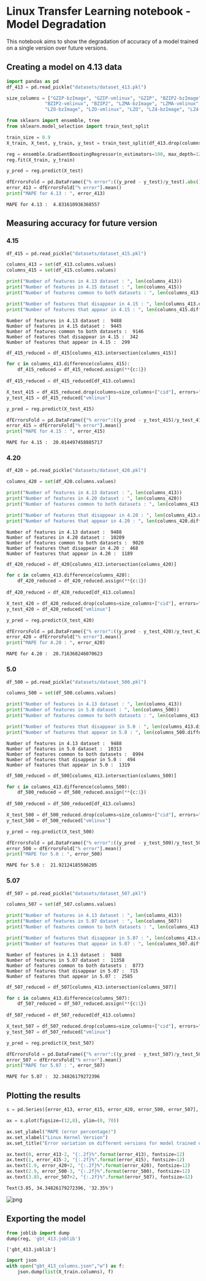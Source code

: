 # Linux Transfer Learning notebook - Model Degradation

This notebook aims to show the degradation of accuracy of a model trained on a single version over future versions.

## Creating a  model on 4.13 data


```python
import pandas as pd
df_413 = pd.read_pickle("datasets/dataset_413.pkl")
```


```python
size_columns = ["GZIP-bzImage", "GZIP-vmlinux", "GZIP", "BZIP2-bzImage", "vmlinux", 
              "BZIP2-vmlinux", "BZIP2", "LZMA-bzImage", "LZMA-vmlinux", "LZMA", "XZ-bzImage", "XZ-vmlinux", "XZ", 
              "LZO-bzImage", "LZO-vmlinux", "LZO", "LZ4-bzImage", "LZ4-vmlinux", "LZ4"]
```


```python
from sklearn import ensemble, tree
from sklearn.model_selection import train_test_split

train_size = 0.9
X_train, X_test, y_train, y_test = train_test_split(df_413.drop(columns=size_columns+["cid"], errors="ignore"), df_413["vmlinux"], train_size=train_size)
```


```python
reg = ensemble.GradientBoostingRegressor(n_estimators=100, max_depth=12, min_samples_split=100)
reg.fit(X_train, y_train)
```


```python
y_pred = reg.predict(X_test)

dfErrorsFold = pd.DataFrame({"% error":((y_pred - y_test)/y_test).abs()*100})
error_413 = dfErrorsFold["% error"].mean()
print("MAPE for 4.13 : ", error_413)
```

    MAPE for 4.13 :  4.831610936368557


## Measuring accuracy for future version

### 4.15


```python
df_415 = pd.read_pickle("datasets/dataset_415.pkl")

columns_413 = set(df_413.columns.values)
columns_415 = set(df_415.columns.values)

print("Number of features in 4.13 dataset : ", len(columns_413))
print("Number of features in 4.15 dataset : ", len(columns_415))
print("Number of features common to both datasets : ", len(columns_413.intersection(columns_415)))

print("Number of features that disappear in 4.15 : ", len(columns_413.difference(columns_415)))
print("Number of features that appear in 4.15 : ", len(columns_415.difference(columns_413)))
```

    Number of features in 4.13 dataset :  9488
    Number of features in 4.15 dataset :  9445
    Number of features common to both datasets :  9146
    Number of features that disappear in 4.15 :  342
    Number of features that appear in 4.15 :  299



```python
df_415_reduced = df_415[columns_413.intersection(columns_415)]

for c in columns_413.difference(columns_415):
    df_415_reduced = df_415_reduced.assign(**{c:1})
    
df_415_reduced = df_415_reduced[df_413.columns]

X_test_415 = df_415_reduced.drop(columns=size_columns+["cid"], errors="ignore")
y_test_415 = df_415_reduced["vmlinux"]
```


```python
y_pred = reg.predict(X_test_415)

dfErrorsFold = pd.DataFrame({"% error":((y_pred - y_test_415)/y_test_415).abs()*100})
error_415 = dfErrorsFold["% error"].mean()
print("MAPE for 4.15 : ", error_415)
```

    MAPE for 4.15 :  20.014497458885717


### 4.20


```python
df_420 = pd.read_pickle("datasets/dataset_420.pkl")

columns_420 = set(df_420.columns.values)

print("Number of features in 4.13 dataset : ", len(columns_413))
print("Number of features in 4.20 dataset : ", len(columns_420))
print("Number of features common to both datasets : ", len(columns_413.intersection(columns_420)))

print("Number of features that disappear in 4.20 : ", len(columns_413.difference(columns_420)))
print("Number of features that appear in 4.20 : ", len(columns_420.difference(columns_413)))
```

    Number of features in 4.13 dataset :  9488
    Number of features in 4.20 dataset :  10209
    Number of features common to both datasets :  9020
    Number of features that disappear in 4.20 :  468
    Number of features that appear in 4.20 :  1189



```python
df_420_reduced = df_420[columns_413.intersection(columns_420)]

for c in columns_413.difference(columns_420):
    df_420_reduced = df_420_reduced.assign(**{c:1})
    
df_420_reduced = df_420_reduced[df_413.columns]

X_test_420 = df_420_reduced.drop(columns=size_columns+["cid"], errors="ignore")
y_test_420 = df_420_reduced["vmlinux"]
```


```python
y_pred = reg.predict(X_test_420)

dfErrorsFold = pd.DataFrame({"% error":((y_pred - y_test_420)/y_test_420).abs()*100})
error_420 = dfErrorsFold["% error"].mean()
print("MAPE for 4.20 : ", error_420)
```

    MAPE for 4.20 :  20.716368246070623


### 5.0


```python
df_500 = pd.read_pickle("datasets/dataset_500.pkl")

columns_500 = set(df_500.columns.values)

print("Number of features in 4.13 dataset : ", len(columns_413))
print("Number of features in 5.0 dataset : ", len(columns_500))
print("Number of features common to both datasets : ", len(columns_413.intersection(columns_500)))

print("Number of features that disappear in 5.0 : ", len(columns_413.difference(columns_500)))
print("Number of features that appear in 5.0 : ", len(columns_500.difference(columns_413)))
```

    Number of features in 4.13 dataset :  9488
    Number of features in 5.0 dataset :  10313
    Number of features common to both datasets :  8994
    Number of features that disappear in 5.0 :  494
    Number of features that appear in 5.0 :  1319



```python
df_500_reduced = df_500[columns_413.intersection(columns_500)]

for c in columns_413.difference(columns_500):
    df_500_reduced = df_500_reduced.assign(**{c:1})
    
df_500_reduced = df_500_reduced[df_413.columns]

X_test_500 = df_500_reduced.drop(columns=size_columns+["cid"], errors="ignore")
y_test_500 = df_500_reduced["vmlinux"]
```


```python
y_pred = reg.predict(X_test_500)

dfErrorsFold = pd.DataFrame({"% error":((y_pred - y_test_500)/y_test_500).abs()*100})
error_500 = dfErrorsFold["% error"].mean()
print("MAPE for 5.0 : ", error_500)
```

    MAPE for 5.0 :  21.92124185506205


### 5.07


```python
df_507 = pd.read_pickle("datasets/dataset_507.pkl")

columns_507 = set(df_507.columns.values)

print("Number of features in 4.13 dataset : ", len(columns_413))
print("Number of features in 5.07 dataset : ", len(columns_507))
print("Number of features common to both datasets : ", len(columns_413.intersection(columns_507)))

print("Number of features that disappear in 5.07 : ", len(columns_413.difference(columns_507)))
print("Number of features that appear in 5.07 : ", len(columns_507.difference(columns_413)))
```

    Number of features in 4.13 dataset :  9488
    Number of features in 5.07 dataset :  11358
    Number of features common to both datasets :  8773
    Number of features that disappear in 5.07 :  715
    Number of features that appear in 5.07 :  2585



```python
df_507_reduced = df_507[columns_413.intersection(columns_507)]

for c in columns_413.difference(columns_507):
    df_507_reduced = df_507_reduced.assign(**{c:1})
    
df_507_reduced = df_507_reduced[df_413.columns]

X_test_507 = df_507_reduced.drop(columns=size_columns+["cid"], errors="ignore")
y_test_507 = df_507_reduced["vmlinux"]
```


```python
y_pred = reg.predict(X_test_507)

dfErrorsFold = pd.DataFrame({"% error":((y_pred - y_test_507)/y_test_507).abs()*100})
error_507 = dfErrorsFold["% error"].mean()
print("MAPE for 5.07 : ", error_507)
```

    MAPE for 5.07 :  32.34826179272396


## Plotting the results


```python
s = pd.Series([error_413, error_415, error_420, error_500, error_507], index = ["4.13", "4.15", "4.20", "5.0", "5.07"])
```


```python
ax = s.plot(figsize=(12,8), ylim=(0, 70))

ax.set_ylabel("MAPE (error percentage)")
ax.set_xlabel("Linux Kernel Version")
ax.set_title("Error variation on different versions for model trained on 4.13")

ax.text(0, error_413-2, "{:.2f}%".format(error_413), fontsize=12)
ax.text(1, error_415-2, "{:.2f}%".format(error_415), fontsize=12)
ax.text(1.9, error_420+2, "{:.2f}%".format(error_420), fontsize=12)
ax.text(2.9, error_500-3, "{:.2f}%".format(error_500), fontsize=12)
ax.text(3.85, error_507+2, "{:.2f}%".format(error_507), fontsize=12)
```




    Text(3.85, 34.34826179272396, '32.35%')




![png](img/model_degradation.png)


## Exporting the model


```python
from joblib import dump
dump(reg, 'gbt_413.joblib')
```




    ['gbt_413.joblib']




```python
import json
with open("gbt_413_columns.json","w") as f:
    json.dump(list(X_train.columns), f)
```


```python

```
